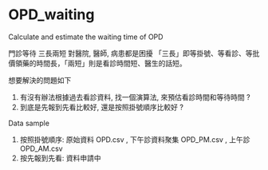 # OPD_waiting
Calculate and estimate the waiting time of OPD

門診等待 三長兩短 對醫院, 醫師, 病患都是困擾
「三長」即等掛號、等看診、等批價領藥的時間長，「兩短」則是看診時間短、醫生的話短。

想要解決的問題如下
1. 有沒有辦法根據過去看診資料, 找一個演算法, 來預估看診時間和等待時間 ?
2. 到底是先報到先看比較好, 還是按照掛號順序比較好 ?

Data sample 
1. 按照掛號順序: 原始資料 OPD.csv , 下午診資料聚集 OPD_PM.csv , 上午診 OPD_AM.csv
2. 按先報到先看:  資料申請中
